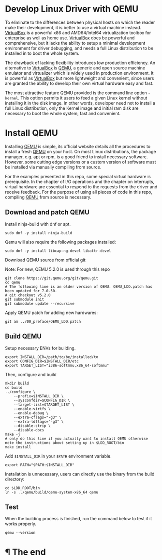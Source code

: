 # Develop Linux Driver with QEMU

To eliminate to the differences between physical hosts on which the reader make
their development, it is better to use a virtual machine instead. [VirtualBox]
is a powerful x86 and AMD64/Intel64 virtualization toolbox for enterprise as
well as home use. [VirtualBox] does be powerful and comprehensive, but it lacks
the ability to setup a minimal development environment for driver debugging, and
needs a full Linux distribution to be installed in to boot the whole system.

The drawback of lacking flexibility introduces low production efficiency. An
alternative to [VirtualBox] is [QEMU], a generic and open source machine
emulator and virtualizer which is widely used in production environment. It is
powerful as [VirtualBox] but more lightweight and convenient, since users are
granted the ability to develop their own virtual hardware easy and fast.

The most attractive feature QEMU provided is the command line option `-kernel`.
This option permits it users to feed a given Linux kernel without installing it
in the disk image. In other words, developer need not to install a full Linux
distribution, only the Kernel image and initial ram disk are necessary to boot
the whole system, fast and convenient.

# Install QEMU

Installing [QEMU] is simple, its official website details all the procedures to
install a fresh [QEMU] on your host. On most Linux distributions, the package
manager, e.g. apt or rpm, is a good friend to install necessary software.
However, some cutting edge versions or a custom version of software must be
installed via manually compiling from source.

For the examples presented in this repo, some special virtual hardware is
prerequisite. In the chapter of I/O operations and the chapter on interrupts,
virtual hardware are essential to respond to the requests from the driver and receive
feedback. For the purpose of using all pieces of code in this repo,
compiling [QEMU] from source is necessary.

## Download and patch QEMU

Install ninja-build with dnf or apt.

```
sudo dnf -y install ninja-build
```

Qemu will also require the following packages installed:

```
sudo dnf -y install libcap-ng-devel libattr-devel
```

Download QEMU source from official git:

Note: For new, QEMU 5.2.0 is used through this repo

```
git clone https://git.qemu.org/git/qemu.git
cd qemu
# The following line is an older version of QEMU. QEMU_LDD.patch has been updated for 7.0.50.
# git checkout v5.2.0
git submodule init
git submodule update --recursive
```

Apply QEMU patch for adding new hardwares:

```
git am ../00_preface/QEMU_LDD.patch
```

## Build QEMU

Setup necessary ENVs for building.

```
export INSTALL_DIR=/path/to/be/installed/to
export CONFIG_DIR=$INSTALL_DIR/etc
export TARGET_LIST="i386-softmmu,x86_64-softmmu"
```

Then, configure and build

```
mkdir build
cd build
../configure \
    --prefix=$INSTALL_DIR \
    --sysconfdir=$CONFIG_DIR \
    --target-list=$TARGET_LIST \
    --enable-virtfs \
    --enable-debug \
    --extra-cflags="-g3" \
    --extra-ldflags="-g3" \
    --disable-strip \
    --disable-docs
make -j
# only do this line if you actually want to install QEMU otherwise note the instructions about setting up in $LDD_ROOT/bin
make install
```

Add `$INSTALL_DIR` in your `$PATH` environment variable.

```
export PATH="$PATH:$INSTALL_DIR"
```

Installation is unnecessary, users can directly use the binary from the build
directory:

```
cd $LDD_ROOT/bin
ln -s ../qemu/build/qemu-system-x86_64 qemu
```

## Test


When the building process is finished, run the command below to test if it works
properly.

```
qemu --version
```

# ¶ The end

[VirtualBox]: http://www.qemu.org/
[QEMU]: http://www.qemu.org/
